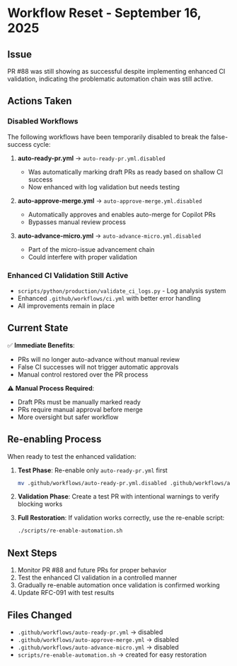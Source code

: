 # Workflow Reset - September 16, 2025

## Issue
PR #88 was still showing as successful despite implementing enhanced CI validation, indicating the problematic automation chain was still active.

## Actions Taken

### Disabled Workflows
The following workflows have been temporarily disabled to break the false-success cycle:

1. **auto-ready-pr.yml** → `auto-ready-pr.yml.disabled`
   - Was automatically marking draft PRs as ready based on shallow CI success
   - Now enhanced with log validation but needs testing

2. **auto-approve-merge.yml** → `auto-approve-merge.yml.disabled`
   - Automatically approves and enables auto-merge for Copilot PRs
   - Bypasses manual review process

3. **auto-advance-micro.yml** → `auto-advance-micro.yml.disabled`
   - Part of the micro-issue advancement chain
   - Could interfere with proper validation

### Enhanced CI Validation Still Active
- `scripts/python/production/validate_ci_logs.py` - Log analysis system
- Enhanced `.github/workflows/ci.yml` with better error handling
- All improvements remain in place

## Current State

✅ **Immediate Benefits**:
- PRs will no longer auto-advance without manual review
- False CI successes will not trigger automatic approvals
- Manual control restored over the PR process

⚠️ **Manual Process Required**:
- Draft PRs must be manually marked ready
- PRs require manual approval before merge
- More oversight but safer workflow

## Re-enabling Process

When ready to test the enhanced validation:

1. **Test Phase**: Re-enable only `auto-ready-pr.yml` first
   ```bash
   mv .github/workflows/auto-ready-pr.yml.disabled .github/workflows/auto-ready-pr.yml
   ```

2. **Validation Phase**: Create a test PR with intentional warnings to verify blocking works

3. **Full Restoration**: If validation works correctly, use the re-enable script:
   ```bash
   ./scripts/re-enable-automation.sh
   ```

## Next Steps

1. Monitor PR #88 and future PRs for proper behavior
2. Test the enhanced CI validation in a controlled manner
3. Gradually re-enable automation once validation is confirmed working
4. Update RFC-091 with test results

## Files Changed
- `.github/workflows/auto-ready-pr.yml` → disabled
- `.github/workflows/auto-approve-merge.yml` → disabled
- `.github/workflows/auto-advance-micro.yml` → disabled
- `scripts/re-enable-automation.sh` → created for easy restoration

